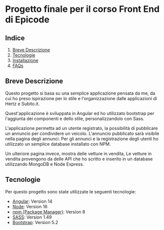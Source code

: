 # Progetto finale per il corso Front End di Epicode

## Indice
1. [Breve Descrizione](#breve-descrizione)
2. [Tecnologie](#tecnologie)
3. [Installazione](#installazione)
5. [FAQs](#faqs)

## Breve Descrizione

Questo progetto si basa su una semplice applicazione pensata da me, da cui ho preso ispirazione per lo stile e l'organizzazione dalle applicazioni di Hertz e Subito.it.

Quest'applicazione è sviluppata in Angular ed ho utilizzato bootstrap per l'aggiunta dei componenti e dello stile, personalizzandolo con Sass.

L'applicazione permetta ad un utente registrato, la possibilità di pubblicare un annuncio per condividere un veicolo.
L'annuncio pubblicato sarà visibile nella pagina degli annunci.
Per gli annunci e la registrazione degli utenti ho utilizzato un semplice database installato con NPM.

Un ulteriore pagina invece, mostra delle vetture in vendita,
Le vetture in vendita provengono da delle API che ho scritto e inserito in un database utilizzando MongoDB e Node Express.

## Tecnologie

Per questo progetto sono state utilizzate le seguenti tecnologie:

* [Angular](https://angular.io/): Version 14 
* [Node](https://nodejs.org/it/docs/): Version 16
* [npm (Package Manager)](https://docs.npmjs.com/): Version 8
* [SASS](https://sass-lang.com/install): Version 1.49
* [Bootstrap](https://getbootstrap.com/docs/5.2/getting-started/introduction/): Version 5.2
